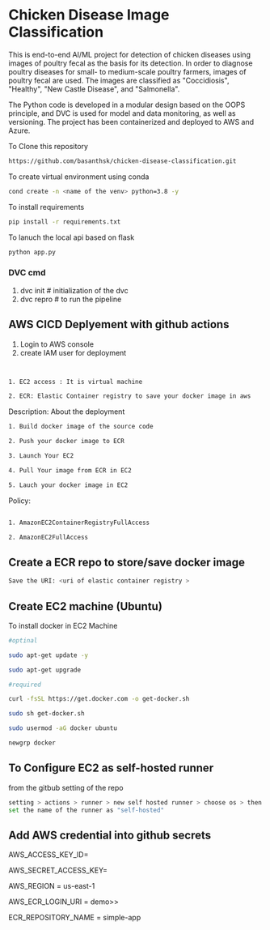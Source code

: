 # Chicken Disease Image Classification
This is end-to-end AI/ML project for detection of  chicken diseases using images of poultry fecal as the basis for its detection. In order to diagnose poultry diseases for small- to medium-scale poultry farmers, images of poultry fecal are used. The images are classified as "Coccidiosis", "Healthy", "New Castle Disease", and "Salmonella".

The Python code is developed in a modular design based on the OOPS principle, and DVC is used for model and data monitoring, as well as versioning. The project has been containerized and deployed to AWS and Azure.

To Clone this repository 

```bash
https://github.com/basanthsk/chicken-disease-classification.git
```
To create virtual environment using conda

```bash
cond create -n <name of the venv> python=3.8 -y
```

To install requirements
```bash
pip install -r requirements.txt
```

To lanuch the local api based on flask

```bash 
python app.py
```

### DVC cmd
1. dvc init # initialization of the dvc 
2. dvc repro # to run the pipeline

## AWS CICD Deplyement with github actions
 1. Login to AWS console
 2. create IAM user for deployment
  ```bash
  

1. EC2 access : It is virtual machine

2. ECR: Elastic Container registry to save your docker image in aws
```

Description: About the deployment

```bash
1. Build docker image of the source code

2. Push your docker image to ECR

3. Launch Your EC2 

4. Pull Your image from ECR in EC2

5. Lauch your docker image in EC2
```

Policy:
```bash

1. AmazonEC2ContainerRegistryFullAccess

2. AmazonEC2FullAccess
```
## Create a ECR repo to store/save docker image

```bash
Save the URI: <uri of elastic container registry >
```

## Create EC2 machine (Ubuntu)
To install docker in EC2 Machine
``` bash
#optinal

sudo apt-get update -y

sudo apt-get upgrade

#required

curl -fsSL https://get.docker.com -o get-docker.sh

sudo sh get-docker.sh

sudo usermod -aG docker ubuntu

newgrp docker
```

## To Configure EC2 as self-hosted runner
from the gitbub setting of the repo
```bash
setting > actions > runner > new self hosted runner > choose os > then run command one by one
set the name of the runner as "self-hosted" 
```
## Add AWS credential into github secrets

AWS_ACCESS_KEY_ID=

AWS_SECRET_ACCESS_KEY=

AWS_REGION = us-east-1

AWS_ECR_LOGIN_URI = demo>>  <ecr uri>

ECR_REPOSITORY_NAME = simple-app

